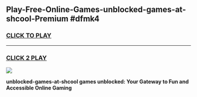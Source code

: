 
## Play-Free-Online-Games-unblocked-games-at-shcool-Premium #dfmk4
<h3>
<a href="https://premium.freeplayer.one?title=unblocked-games-at-shcool&ref=8M">CLICK TO PLAY</a></h3>
<hr>

<h3>
<a href="https://premium.freeplayer.one?title=unblocked-games-at-shcool&ref=8M">CLICK 2 PLAY</a>
  
</h3>

<a href="https://premium.freeplayer.one?title=unblocked-games-at-shcool&ref=8M"><img src="https://clearcache.store/games.png"></a>


**unblocked-games-at-shcool games unblocked: Your Gateway to Fun and Accessible Online Gaming**
